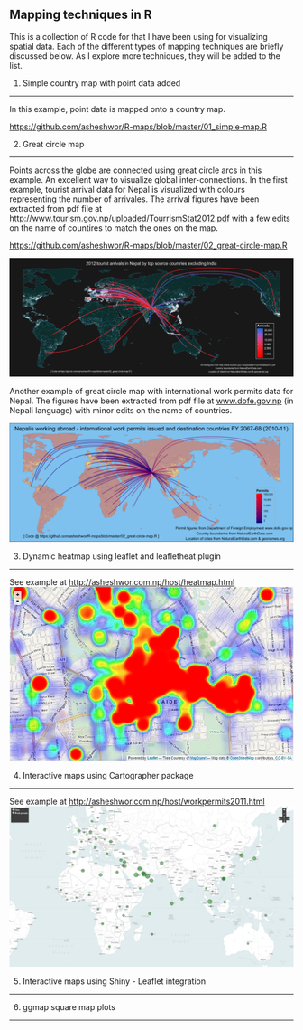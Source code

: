 Mapping techniques in R
---------
This is a collection of R code for that I have been using for visualizing spatial data. Each of the different types of mapping techniques are briefly discussed below. As I explore more techniques, they will be added to the list.

1. Simple country map with point data added
----------
In this example, point data is mapped onto a country map.

https://github.com/asheshwor/R-maps/blob/master/01_simple-map.R

2. Great circle map
----------
Points across the globe are connected using great circle arcs in this example. An excellent way to visualize global inter-connections. In the first example, tourist arrival data for Nepal is visualized with colours representing the number of arrivales. The arrival figures have been extracted from pdf file at http://www.tourism.gov.np/uploaded/TourrismStat2012.pdf with a few edits on the name of countires to match the ones on the map.

https://github.com/asheshwor/R-maps/blob/master/02_great-circle-map.R

![R plot](Plots/gcmap_nepal_tourist_2012.jpg)

Another example of great circle map with international work permits data for Nepal. The figures have been extracted from pdf file at www.dofe.gov.np (in Nepali language) with minor edits on the name of countries.

![R plot](Plots/WorkPermitsNP2011.jpg)

3. Dynamic heatmap using leaflet and leafletheat plugin
----------
See example at http://asheshwor.com.np/host/heatmap.html
![Dynamic heatmap plot](Plots/heatmap4.jpg)

4. Interactive maps using Cartographer package
----------
See example at http://asheshwor.com.np/host/workpermits2011.html
![Scaled circles showing number of international work permits issued by Department of Foreign Employment, Nepal in 2011 ](Plots/workpermits_1080.jpg)

5. Interactive maps using Shiny - Leaflet integration
----------

6. ggmap square map plots
----------
